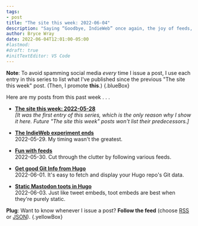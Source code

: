 ```yaml
---
tags:
- post
title: "The site this week: 2022‑06‑04"
description: "Saying “Goodbye, IndieWeb” once again, the joy of feeds, and getting Hugo to show Git info and Mastodon content."
author: Bryce Wray
date: 2022-06-04T12:01:00-05:00
#lastmod:
#draft: true
#initTextEditor: VS Code
---
```


**Note**: To avoid spamming social media *every* time I issue a post, I use each entry in this series to list what I've published since the previous "The site this week" post. (Then, I promote **this**.)
{.blueBox}

Here are my posts from this past week . . .

- [**The site this week: 2022-05-28**](/posts/2022/05/site-week-2022-05-28/)\
*[It was the first entry of this series, which is the only reason why I show it here. Future "The site this week" posts won't list their predecessors.]*

- [**The IndieWeb experiment ends**](/posts/2022/05/indieweb-experiment-ends/)\
2022-05-29. My timing wasn't the greatest.

- [**Fun with feeds**](/posts/2022/05/fun-with-feeds/)\
2022-05-30. Cut through the clutter by following various feeds.

- [**Get good Git Info from Hugo**](/posts/2022/06/get-good-git-info-hugo/)\
2022-06-01. It's easy to fetch and display your Hugo repo's Git data.

- [**Static Mastodon toots in Hugo**](/posts/2022/06/static-mastodon-toots-hugo/)\
2022-06-03. Just like tweet embeds, toot embeds are best when they're purely static.

**Plug**: Want to know whenever I issue a post? **Follow the feed** (choose [RSS](/index.xml) or [JSON](/index.json)).
{.yellowBox}
